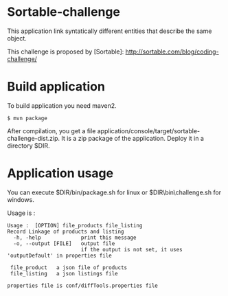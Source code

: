 Sortable-challenge
==================

This application link syntatically different entities that describe the same object.

This challenge is proposed by [Sortable]: http://sortable.com/blog/coding-challenge/


# Build application

To build application you need maven2.

	$ mvn package

After compilation, you get a file application/console/target/sortable-challenge-dist.zip.
It is a zip package of the application.
Deploy it in a directory $DIR.





# Application usage

You can execute $DIR/bin/package.sh for linux or $DIR\bin\challenge.sh for windows.

Usage is :

	Usage :  [OPTION] file_products file_listing
	Record Linkage of products and listing
	  -h, -help             print this message
	  -o, --output [FILE]   output file
 	                        if the output is not set, it uses 'outputDefault' in properties file
	   
	 file_product   a json file of products
	 file_listing   a json listings file
	
	properties file is conf/diffTools.properties file


